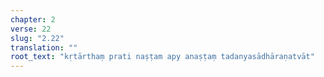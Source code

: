 ```yaml
---
chapter: 2
verse: 22
slug: "2.22"
translation: ""
root_text: "kṛtārthaṃ prati naṣṭam apy anaṣṭaṃ tadanyasādhāraṇatvāt"
---
```


